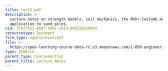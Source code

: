 ```yaml
---
title: lec12.pdf
description: >-
  Lecture notes on strength models, soil mechanics, the Mohr-Coulomb model, and
  application to sand piles.
uid: 37bf7512-8b6f-9961-c014-8b6316b19d4a
resourcetype: Document
file_type: application/pdf
file: >-
  https://open-learning-course-data-rc.s3.amazonaws.com/1-050-engineering-mechanics-i-fall-2007/37bf75128b6f9961c0148b6316b19d4a_lec12.pdf
type: OCWFile
parent_type: CourseSection
parent_title: Lecture Notes
---
```

